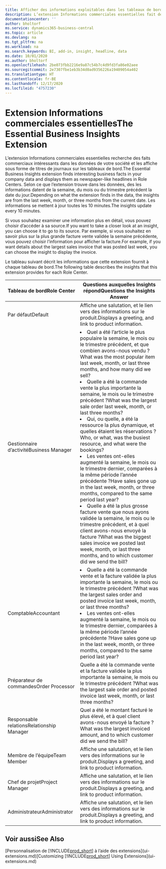 ```yaml
---
title: Afficher des informations exploitables dans les tableaux de bord | Microsoft Docs
description: L’extension Informations commerciales essentielles fait défiler une série d’informations commerciales sur les tableaux de bord.
documentationcenter: ''
author: bholtorf
ms.service: dynamics365-business-central
ms.topic: article
ms.devlang: na
ms.tgt_pltfrm: na
ms.workload: na
ms.search.keywords: BI, add-in, insight, headline, data
ms.date: 10/01/2020
ms.author: bholtorf
ms.openlocfilehash: 2be073fbb2216e9a87c54b7c4d9fd3fa86e02aee
ms.sourcegitcommit: 2e7307fbe1eb3b34d0ad9356226a19409054a402
ms.translationtype: HT
ms.contentlocale: fr-BE
ms.lasthandoff: 12/17/2020
ms.locfileid: "4757230"
---
```

# <a name="the-essential-business-insights-extension"></a><span data-ttu-id="2103f-103">Extension Informations commerciales essentielles</span><span class="sxs-lookup"><span data-stu-id="2103f-103">The Essential Business Insights Extension</span></span>
<span data-ttu-id="2103f-104">L’extension Informations commerciales essentielles recherche des faits commerciaux intéressants dans les données de votre société et les affiche sous forme de titres de journaux sur les tableaux de bord.</span><span class="sxs-lookup"><span data-stu-id="2103f-104">The Essential Business Insights extension finds interesting business facts in your company data and displays them as newspaper-like headlines in Role Centers.</span></span> <span data-ttu-id="2103f-105">Selon ce que l’extension trouve dans les données, des les informations datent de la semaine, du mois ou du trimestre précédent la date du jour.</span><span class="sxs-lookup"><span data-stu-id="2103f-105">Depending on what the extension finds in the data, the insights are from the last week, month, or three months from the current date.</span></span> <span data-ttu-id="2103f-106">Les informations se mettent à jour toutes les 10 minutes.</span><span class="sxs-lookup"><span data-stu-id="2103f-106">The insights update every 10 minutes.</span></span>  

<span data-ttu-id="2103f-107">Si vous souhaitez examiner une information plus en détail, vous pouvez choisir d’accéder à sa source.</span><span class="sxs-lookup"><span data-stu-id="2103f-107">If you want to take a closer look at an insight, you can choose it to go to its source.</span></span> <span data-ttu-id="2103f-108">Par exemple, si vous souhaitez en savoir plus sur la plus grande facture vente validée la semaine précédente, vous pouvez choisir l’information pour afficher la facture.</span><span class="sxs-lookup"><span data-stu-id="2103f-108">For example, if you want details about the largest sales invoice that was posted last week, you can choose the insight to display the invoice.</span></span>

<span data-ttu-id="2103f-109">Le tableau suivant décrit les informations que cette extension fournit à chaque tableau de bord.</span><span class="sxs-lookup"><span data-stu-id="2103f-109">The following table describes the insights that this extension provides for each Role Center.</span></span>

|<span data-ttu-id="2103f-110">Tableau de bord</span><span class="sxs-lookup"><span data-stu-id="2103f-110">Role Center</span></span>|<span data-ttu-id="2103f-111">Questions auxquelles Insights répond</span><span class="sxs-lookup"><span data-stu-id="2103f-111">Questions the Insights Answer</span></span>|
|----|-----|
|<span data-ttu-id="2103f-112">Par défaut</span><span class="sxs-lookup"><span data-stu-id="2103f-112">Default</span></span>|<span data-ttu-id="2103f-113">Affiche une salutation, et le lien vers des informations sur le produit.</span><span class="sxs-lookup"><span data-stu-id="2103f-113">Displays a greeting, and link to product information.</span></span>|
|<span data-ttu-id="2103f-114">Gestionnaire d’activité</span><span class="sxs-lookup"><span data-stu-id="2103f-114">Business Manager</span></span>|<li> <span data-ttu-id="2103f-115">Quel a été l’article le plus populaire la semaine, le mois ou le trimestre précédent, et que combien avons-nous vendu ?</span><span class="sxs-lookup"><span data-stu-id="2103f-115">What was the most popular item last week, month, or last three months, and how many did we sell?</span></span><br><li> <span data-ttu-id="2103f-116">Quelle a été la commande vente la plus importante la semaine, le mois ou le trimestre précédent ?</span><span class="sxs-lookup"><span data-stu-id="2103f-116">What was the largest sale order last week, month, or last three months?</span></span><br><li> <span data-ttu-id="2103f-117">Qui, ou quelle, a été la ressource la plus dynamique, et quelles étaient les réservations ?</span><span class="sxs-lookup"><span data-stu-id="2103f-117">Who, or what, was the busiest resource, and what were the bookings?</span></span><br><li> <span data-ttu-id="2103f-118">Les ventes ont-elles augmenté la semaine, le mois ou le trimestre dernier, comparées à la même période l’année précédente ?</span><span class="sxs-lookup"><span data-stu-id="2103f-118">Have sales gone up in the last week, month, or three months, compared to the same period last year?</span></span><br><li> <span data-ttu-id="2103f-119">Quelle a été la plus grosse facture vente que nous ayons validée la semaine, le mois ou le trimestre précédent, et à quel client avons-nous envoyé la facture ?</span><span class="sxs-lookup"><span data-stu-id="2103f-119">What was the biggest sales invoice we posted last week, month, or last three months, and to which customer did we send the bill?</span></span></li> |
|<span data-ttu-id="2103f-120">Comptable</span><span class="sxs-lookup"><span data-stu-id="2103f-120">Accountant</span></span>|<li> <span data-ttu-id="2103f-121">Quelle a été la commande vente et la facture validée la plus importante la semaine, le mois ou le trimestre précédent ?</span><span class="sxs-lookup"><span data-stu-id="2103f-121">What was the largest sales order and posted invoice last week, month, or last three months?</span></span><br><li> <span data-ttu-id="2103f-122">Les ventes ont-elles augmenté la semaine, le mois ou le trimestre dernier, comparées à la même période l’année précédente ?</span><span class="sxs-lookup"><span data-stu-id="2103f-122">Have sales gone up in the last week, month, or three months, compared to the same period last year?</span></span> |
|<span data-ttu-id="2103f-123">Préparateur de commandes</span><span class="sxs-lookup"><span data-stu-id="2103f-123">Order Processor</span></span>| <span data-ttu-id="2103f-124">Quelle a été la commande vente et la facture validée la plus importante la semaine, le mois ou le trimestre précédent ?</span><span class="sxs-lookup"><span data-stu-id="2103f-124">What was the largest sale order and posted invoice last week, month, or last three months?</span></span>|
|<span data-ttu-id="2103f-125">Responsable relations</span><span class="sxs-lookup"><span data-stu-id="2103f-125">Relationship Manager</span></span>| <span data-ttu-id="2103f-126">Quel a été le montant facturé le plus élevé, et à quel client avons-nous envoyé la facture ?</span><span class="sxs-lookup"><span data-stu-id="2103f-126">What was the largest invoiced amount, and to which customer did we send the bill?</span></span>|
|<span data-ttu-id="2103f-127">Membre de l’équipe</span><span class="sxs-lookup"><span data-stu-id="2103f-127">Team Member</span></span>| <span data-ttu-id="2103f-128">Affiche une salutation, et le lien vers des informations sur le produit.</span><span class="sxs-lookup"><span data-stu-id="2103f-128">Displays a greeting, and link to product information.</span></span>|
|<span data-ttu-id="2103f-129">Chef de projet</span><span class="sxs-lookup"><span data-stu-id="2103f-129">Project Manager</span></span>| <span data-ttu-id="2103f-130">Affiche une salutation, et le lien vers des informations sur le produit.</span><span class="sxs-lookup"><span data-stu-id="2103f-130">Displays a greeting, and link to product information.</span></span>|
|<span data-ttu-id="2103f-131">Administrateur</span><span class="sxs-lookup"><span data-stu-id="2103f-131">Administrator</span></span>| <span data-ttu-id="2103f-132">Affiche une salutation, et le lien vers des informations sur le produit.</span><span class="sxs-lookup"><span data-stu-id="2103f-132">Displays a greeting, and link to product information.</span></span>|

## <a name="see-also"></a><span data-ttu-id="2103f-133">Voir aussi</span><span class="sxs-lookup"><span data-stu-id="2103f-133">See Also</span></span>
<span data-ttu-id="2103f-134">[Personnalisation de [!INCLUDE[prod_short](includes/prod_short.md)] à l’aide des extensions](ui-extensions.md)</span><span class="sxs-lookup"><span data-stu-id="2103f-134">[Customizing [!INCLUDE[prod_short](includes/prod_short.md)] Using Extensions](ui-extensions.md)</span></span>
